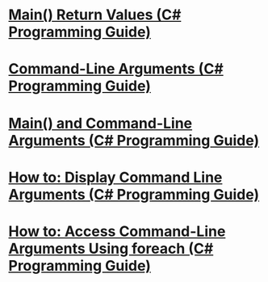 # [Main() Return Values (C# Programming Guide)](main-return-values.md)
# [Command-Line Arguments (C# Programming Guide)](command-line-arguments.md)
# [Main() and Command-Line Arguments (C# Programming Guide)](main-and-command-line-arguments.md)
# [How to: Display Command Line Arguments (C# Programming Guide)](how-to-display-command-line-arguments.md)
# [How to: Access Command-Line Arguments Using foreach (C# Programming Guide)](how-to-access-command-line-arguments-using-foreach.md)
